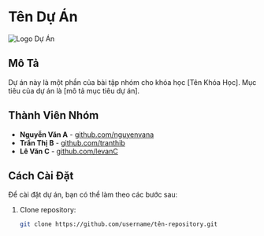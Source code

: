 # Tên Dự Án

![Logo Dự Án](https://chiemtaimobile.vn/images/companies/1/%E1%BA%A2nh%20Blog/avatar-facebook-dep/Anh-avatar-hoat-hinh-de-thuong-co-be-doi-mu.jpeg?1704788068824)

## Mô Tả
Dự án này là một phần của bài tập nhóm cho khóa học [Tên Khóa Học]. Mục tiêu của dự án là [mô tả mục tiêu dự án].

## Thành Viên Nhóm
- **Nguyễn Văn A** - [github.com/nguyenvana](https://github.com/nguyenvana)
- **Trần Thị B** - [github.com/tranthib](https://github.com/tranthib)
- **Lê Văn C** - [github.com/levanC](https://github.com/levanC)

## Cách Cài Đặt
Để cài đặt dự án, bạn có thể làm theo các bước sau:

1. Clone repository:
   ```bash
   git clone https://github.com/username/tên-repository.git
